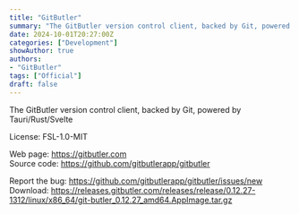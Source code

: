 ```yaml
---
title: "GitButler"
summary: "The GitButler version control client, backed by Git, powered by Tauri/Rust/Svelte."
date: 2024-10-01T20:27:00Z
categories: ["Development"]
showAuthor: true
authors:
- "GitButler"
tags: ["Official"]
draft: false
---
```


The GitButler version control client, backed by Git, powered by Tauri/Rust/Svelte

License: FSL-1.0-MIT

Web page: <https://gitbutler.com>  
Source code: <https://github.com/gitbutlerapp/gitbutler>

Report the bug: <https://github.com/gitbutlerapp/gitbutler/issues/new>  
Download: <https://releases.gitbutler.com/releases/release/0.12.27-1312/linux/x86_64/git-butler_0.12.27_amd64.AppImage.tar.gz>
